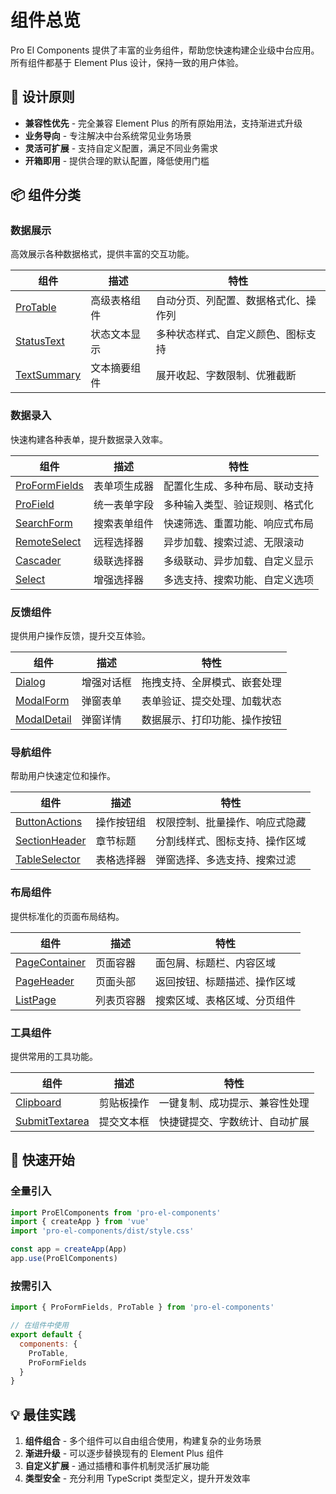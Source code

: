 # 组件总览

Pro El Components 提供了丰富的业务组件，帮助您快速构建企业级中台应用。所有组件都基于 Element Plus 设计，保持一致的用户体验。

## 🎯 设计原则

- **兼容性优先** - 完全兼容 Element Plus 的所有原始用法，支持渐进式升级
- **业务导向** - 专注解决中台系统常见业务场景
- **灵活可扩展** - 支持自定义配置，满足不同业务需求
- **开箱即用** - 提供合理的默认配置，降低使用门槛

## 📦 组件分类

### 数据展示

高效展示各种数据格式，提供丰富的交互功能。

| 组件                                   | 描述         | 特性                                 |
| -------------------------------------- | ------------ | ------------------------------------ |
| [ProTable](/components/Table)          | 高级表格组件 | 自动分页、列配置、数据格式化、操作列 |
| [StatusText](/components/StatusText)   | 状态文本显示 | 多种状态样式、自定义颜色、图标支持   |
| [TextSummary](/components/TextSummary) | 文本摘要组件 | 展开收起、字数限制、优雅截断         |

### 数据录入

快速构建各种表单，提升数据录入效率。

| 组件                                     | 描述         | 特性                           |
| ---------------------------------------- | ------------ | ------------------------------ |
| [ProFormFields](/components/FormFields)  | 表单项生成器 | 配置化生成、多种布局、联动支持 |
| [ProField](/components/Field)            | 统一表单字段 | 多种输入类型、验证规则、格式化 |
| [SearchForm](/components/SearchForm)     | 搜索表单组件 | 快速筛选、重置功能、响应式布局 |
| [RemoteSelect](/components/RemoteSelect) | 远程选择器   | 异步加载、搜索过滤、无限滚动   |
| [Cascader](/components/Cascader)         | 级联选择器   | 多级联动、异步加载、自定义显示 |
| [Select](/components/Select)             | 增强选择器   | 多选支持、搜索功能、自定义选项 |

### 反馈组件

提供用户操作反馈，提升交互体验。

| 组件                                   | 描述       | 特性                         |
| -------------------------------------- | ---------- | ---------------------------- |
| [Dialog](/components/Dialog)           | 增强对话框 | 拖拽支持、全屏模式、嵌套处理 |
| [ModalForm](/components/ModalForm)     | 弹窗表单   | 表单验证、提交处理、加载状态 |
| [ModalDetail](/components/ModalDetail) | 弹窗详情   | 数据展示、打印功能、操作按钮 |

### 导航组件

帮助用户快速定位和操作。

| 组件                                       | 描述       | 特性                           |
| ------------------------------------------ | ---------- | ------------------------------ |
| [ButtonActions](/components/ButtonActions) | 操作按钮组 | 权限控制、批量操作、响应式隐藏 |
| [SectionHeader](/components/SectionHeader) | 章节标题   | 分割线样式、图标支持、操作区域 |
| [TableSelector](/components/TableSelector) | 表格选择器 | 弹窗选择、多选支持、搜索过滤   |

### 布局组件

提供标准化的页面布局结构。

| 组件                                       | 描述       | 特性                         |
| ------------------------------------------ | ---------- | ---------------------------- |
| [PageContainer](/components/PageContainer) | 页面容器   | 面包屑、标题栏、内容区域     |
| [PageHeader](/components/PageHeader)       | 页面头部   | 返回按钮、标题描述、操作区域 |
| [ListPage](/components/ListPage)           | 列表页容器 | 搜索区域、表格区域、分页组件 |

### 工具组件

提供常用的工具功能。

| 组件                                         | 描述       | 特性                           |
| -------------------------------------------- | ---------- | ------------------------------ |
| [Clipboard](/components/Clipboard)           | 剪贴板操作 | 一键复制、成功提示、兼容性处理 |
| [SubmitTextarea](/components/submitTextarea) | 提交文本框 | 快捷键提交、字数统计、自动扩展 |

## 🚀 快速开始

### 全量引入

```javascript
import ProElComponents from 'pro-el-components'
import { createApp } from 'vue'
import 'pro-el-components/dist/style.css'

const app = createApp(App)
app.use(ProElComponents)
```

### 按需引入

```javascript
import { ProFormFields, ProTable } from 'pro-el-components'

// 在组件中使用
export default {
  components: {
    ProTable,
    ProFormFields
  }
}
```

## 💡 最佳实践

1. **组件组合** - 多个组件可以自由组合使用，构建复杂的业务场景
2. **渐进升级** - 可以逐步替换现有的 Element Plus 组件
3. **自定义扩展** - 通过插槽和事件机制灵活扩展功能
4. **类型安全** - 充分利用 TypeScript 类型定义，提升开发效率
